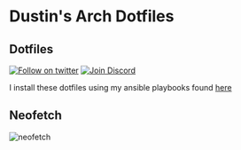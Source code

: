 # Dustin's Arch Dotfiles

## Dotfiles

[![Follow on twitter](https://img.shields.io/twitter/follow/dustinrouillard.svg?label=Follow)](https://twitter.com/dustinrouillard)
[![Join Discord](https://discordapp.com/api/guilds/115570032188194822/embed.png)](https://discord.gg/JbHy7c2)

I install these dotfiles using my ansible playbooks found [here](https://github.com/dustinrouillard/playbooks/tree/arch)

## Neofetch

![neofetch](https://dustin.pics/c161e6989790dd95.png)